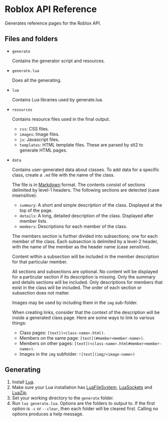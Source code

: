 # Roblox API Reference

Generates reference pages for the Roblox API.

## Files and folders

- `generate`

	Contains the generator script and resources.

- `generate.lua`

	Does all the generating.

- `lua`

	Contains Lua libraries used by generate.lua.

- `resources`

	Contains resource files used in the final output.

	- `css`: CSS files.
	- `images`: Image files.
	- `js`: Javascript files.
	- `templates`: HTML template files. These are parsed by slt2 to generate HTML pages.

- `data`

	Contains user-generated data about classes. To add data for a specific
	class, create a `.md` file with the name of the class.

	The file is in [Markdown][markdown] format. The contents consist of
	sections delimited by level-1 headers. The following sections are
	detected (case *in*sensitive):

	- `summary`: A short and simple description of the class. Displayed at the top of the page.
	- `details`: A long, detailed description of the class. Displayed after member lists.
	- `members`: Descriptions for each member of the class.

	The members section is further divided into subsections; one for each
	member of the class. Each subsection is delimited by a level-2 header,
	with the name of the member as the header name (case sensitive).

	Content within a subsection will be included in the member description for
	that particular member.

	All sections and subsections are optional. No content will be displayed
	for a particular section if its description is missing. Only the summary
	and details sections will be included. Only descriptions for members that
	exist in the class will be included. The order of each section or
	subsection does not matter.

	Images may be used by including them in the `img` sub-folder.

	When creating links, consider that the context of the description will be
	inside a generated class page. Here are some ways to link to various
	things:

	- Class pages: `[text](<class-name>.html)`.
	- Members on the same page: `[text](#member<member-name>)`.
	- Members on other pages: `[text](<class-name>.html#member<member-name>)`.
	- Images in the `img` subfolder: `![text](img/<image-name>)`


## Generating

1. Install [Lua][lua].
2. Make sure your Lua installation has [LuaFileSystem][lfs], [LuaSockets][sockets] and [LuaZip][zip].
3. Set your working directory to the `generate` folder.
4. Run `lua generate.lua`. Options are the folders to output to. If the first
   option is `-c` or `--clear`, then each folder will be cleared first.
   Calling no options produces a help message.

[lua]: http://www.lua.org/
[lfs]: http://keplerproject.github.io/luafilesystem/
[sockets]: http://w3.impa.br/~diego/software/luasocket/
[zip]: http://www.keplerproject.org/luazip/
[markdown]: http://daringfireball.net/projects/markdown/
